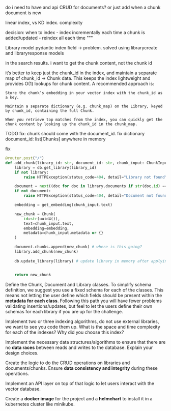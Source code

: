 

do i need to have and api CRUD for documents? or just add when a chunk document is new


linear index, vs KD index. complexity


decision: when to index - index incrementally each time a chunk is added/updated
                        - reindex all each time """



Library model pydantic index field -> problem. solved using librarycreate and libraryresponse models

in the search results. i want to get the chunk content, not the chunk id

it’s better to keep just the chunk_id in the index, and maintain a separate map of chunk_id → Chunk data. This keeps the index lightweight and provides O(1) lookups for chunk content. A recommended approach is:

    Store the chunk’s embedding in your vector index with the chunk_id as a key.

    Maintain a separate dictionary (e.g. chunk_map) on the Library, keyed by chunk_id, containing the full Chunk.

    When you retrieve top matches from the index, you can quickly get the chunk content by looking up the chunk_id in the chunk_map.


TODO
fix: chunk should come with the document_id. 
fix dictionary document_id: list[Chunks] anywhere in memory


fix 

```py
@router.post("/")
def add_chunk(library_id: str, document_id: str, chunk_input: ChunkInput):
    library = db.get_library(library_id)
    if not library:
        raise HTTPException(status_code=404, detail="Library not found")

    document = next((doc for doc in library.documents if str(doc.id) == document_id), None)
    if not document:
        raise HTTPException(status_code=404, detail="Document not found")

    embedding = get_embedding(chunk_input.text)

    new_chunk = Chunk(
        id=str(uuid4()),
        text=chunk_input.text,
        embedding=embedding,
        metadata=chunk_input.metadata or {}
    )

    document.chunks.append(new_chunk) # where is this going?
    library.add_chunk(new_chunk)
    
    db.update_library(library) # update library in memory after applying changes


    return new_chunk
```

Define the Chunk, Document and Library classes. To simplify schema definition, we suggest you use a fixed schema for each of the classes. This means not letting the user define which fields should be present within the **metadata for each class**. Following this path you will have fewer problems validating insertions/updates, but feel to let the users define their own schemas for each library if you are up for the challenge.

Implement two or three indexing algorithms, do not use external libraries, we want to see you code them up. What is the space and time complexity for each of the indexes? Why did you choose this index?

Implement the necessary data structures/algorithms to ensure that there are no **data races** between reads and writes to the database. Explain your design choices.

Create the logic to do the CRUD operations on libraries and documents/chunks. Ensure **data consistency and integrity** during these operations.

Implement an API layer on top of that logic to let users interact with the vector database.

Create a **docker image** for the project and a **helmchart** to install it in a kubernetes cluster like minikube. 